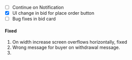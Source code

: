 
- [ ] Continue on Notification
- [x] UI change in bid for place order button
- [ ] Bug fixes in bid card

#### Fixed
1. On width increase screen overflows horizontally, fixed
2. Wrong message for buyer on withdrawal message.
3. 